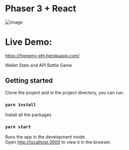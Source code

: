 # Phaser 3 + React
![image](https://user-images.githubusercontent.com/11501902/149049053-f46a9d1e-7075-4258-9102-cdbcbe7198ba.png)

# Live Demo:
https://frenemy-eth.herokuapp.com/

Wallet Stats and API Battle Game

## Getting started

Clone the project and in the project directory, you can run:

### `yarn install`

Install all the packages

### `yarn start`

Runs the app in the development mode.\
Open [http://localhost:3000](http://localhost:3000) to view it in the browser.
